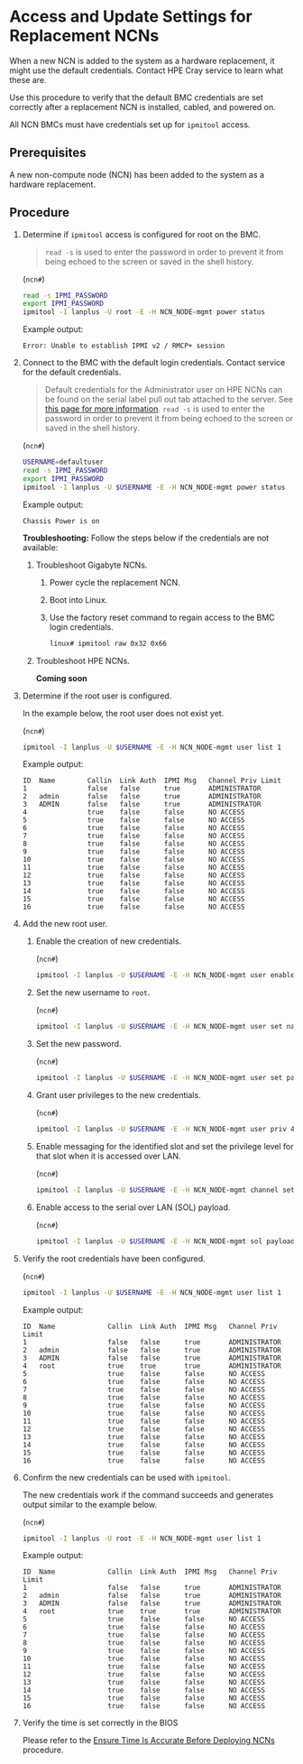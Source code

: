 # Access and Update Settings for Replacement NCNs

When a new NCN is added to the system as a hardware replacement, it might use the default credentials. Contact HPE Cray service to learn what these are.

Use this procedure to verify that the default BMC credentials are set correctly after a replacement NCN is installed, cabled, and powered on.

All NCN BMCs must have credentials set up for `ipmitool` access.

## Prerequisites

A new non-compute node \(NCN\) has been added to the system as a hardware replacement.

## Procedure

1. Determine if `ipmitool` access is configured for root on the BMC.

    > `read -s` is used to enter the password in order to prevent it from being echoed to the screen or saved in the shell history.

    (`ncn#`)
    ```bash
    read -s IPMI_PASSWORD
    export IPMI_PASSWORD
    ipmitool -I lanplus -U root -E -H NCN_NODE-mgmt power status
    ```

    Example output:

    ```text
    Error: Unable to establish IPMI v2 / RMCP+ session
    ```

1. Connect to the BMC with the default login credentials. Contact service for the default credentials.
    > Default credentials for the Administrator user on HPE NCNs can be found on the serial label pull out tab attached to the server. See [this page for more information](https://support.hpe.com/hpesc/public/docDisplay?docId=sf000046874en_us&docLocale=en_US).
    > `read -s` is used to enter the password in order to prevent it from being echoed to the screen or saved in the shell history.

    (`ncn#`)
    ```bash
    USERNAME=defaultuser
    read -s IPMI_PASSWORD
    export IPMI_PASSWORD
    ipmitool -I lanplus -U $USERNAME -E -H NCN_NODE-mgmt power status
    ```

    Example output:

    ```text
    Chassis Power is on
    ```

    **Troubleshooting:** Follow the steps below if the credentials are not available:

    1. Troubleshoot Gigabyte NCNs.
       1. Power cycle the replacement NCN.
       2. Boot into Linux.
       3. Use the factory reset command to regain access to the BMC login credentials.

           ```bash
           linux# ipmitool raw 0x32 0x66
           ```

    2. Troubleshoot HPE NCNs.

        **Coming soon**

1. Determine if the root user is configured.

    In the example below, the root user does not exist yet.

    (`ncn#`)
    ```bash
    ipmitool -I lanplus -U $USERNAME -E -H NCN_NODE-mgmt user list 1
    ```

    Example output:

    ```text
    ID  Name        Callin  Link Auth  IPMI Msg   Channel Priv Limit
    1               false   false      true       ADMINISTRATOR
    2   admin       false   false      true       ADMINISTRATOR
    3   ADMIN       false   false      true       ADMINISTRATOR
    4               true    false      false      NO ACCESS
    5               true    false      false      NO ACCESS
    6               true    false      false      NO ACCESS
    7               true    false      false      NO ACCESS
    8               true    false      false      NO ACCESS
    9               true    false      false      NO ACCESS
    10              true    false      false      NO ACCESS
    11              true    false      false      NO ACCESS
    12              true    false      false      NO ACCESS
    13              true    false      false      NO ACCESS
    14              true    false      false      NO ACCESS
    15              true    false      false      NO ACCESS
    16              true    false      false      NO ACCESS
    ```

1. Add the new root user.

    1. Enable the creation of new credentials.

        (`ncn#`)
        ```bash
        ipmitool -I lanplus -U $USERNAME -E -H NCN_NODE-mgmt user enable 4
        ```

    2. Set the new username to `root`.

        (`ncn#`)
        ```bash
        ipmitool -I lanplus -U $USERNAME -E -H NCN_NODE-mgmt user set name 4 root
        ```

    3. Set the new password.

        (`ncn#`)
        ```bash
        ipmitool -I lanplus -U $USERNAME -E -H NCN_NODE-mgmt user set password 4 <BMC root password>
        ```

    4. Grant user privileges to the new credentials.

        (`ncn#`)
        ```bash
        ipmitool -I lanplus -U $USERNAME -E -H NCN_NODE-mgmt user priv 4 4 1
        ```

    5. Enable messaging for the identified slot and set the privilege level for that slot when it is accessed over LAN.

        (`ncn#`)
        ```bash
        ipmitool -I lanplus -U $USERNAME -E -H NCN_NODE-mgmt channel setaccess 1 4 callin=on ipmi=on link=on
        ```

    6. Enable access to the serial over LAN \(SOL\) payload.

        (`ncn#`)
        ```bash
        ipmitool -I lanplus -U $USERNAME -E -H NCN_NODE-mgmt sol payload enable 1 4
        ```

1. Verify the root credentials have been configured.

    (`ncn#`)
    ```bash
    ipmitool -I lanplus -U $USERNAME -E -H NCN_NODE-mgmt user list 1
    ```

    Example output:

    ```text
    ID  Name             Callin  Link Auth  IPMI Msg   Channel Priv Limit
    1                    false   false      true       ADMINISTRATOR
    2   admin            false   false      true       ADMINISTRATOR
    3   ADMIN            false   false      true       ADMINISTRATOR
    4   root             true    true       true       ADMINISTRATOR
    5                    true    false      false      NO ACCESS
    6                    true    false      false      NO ACCESS
    7                    true    false      false      NO ACCESS
    8                    true    false      false      NO ACCESS
    9                    true    false      false      NO ACCESS
    10                   true    false      false      NO ACCESS
    11                   true    false      false      NO ACCESS
    12                   true    false      false      NO ACCESS
    13                   true    false      false      NO ACCESS
    14                   true    false      false      NO ACCESS
    15                   true    false      false      NO ACCESS
    16                   true    false      false      NO ACCESS
    ```

1. Confirm the new credentials can be used with `ipmitool`.

    The new credentials work if the command succeeds and generates output similar to the example below.

    (`ncn#`)
    ```bash
    ipmitool -I lanplus -U root -E -H NCN_NODE-mgmt user list 1
    ```

    Example output:

    ```text
    ID  Name             Callin  Link Auth  IPMI Msg   Channel Priv Limit
    1                    false   false      true       ADMINISTRATOR
    2   admin            false   false      true       ADMINISTRATOR
    3   ADMIN            false   false      true       ADMINISTRATOR
    4   root             true    true       true       ADMINISTRATOR
    5                    true    false      false      NO ACCESS
    6                    true    false      false      NO ACCESS
    7                    true    false      false      NO ACCESS
    8                    true    false      false      NO ACCESS
    9                    true    false      false      NO ACCESS
    10                   true    false      false      NO ACCESS
    11                   true    false      false      NO ACCESS
    12                   true    false      false      NO ACCESS
    13                   true    false      false      NO ACCESS
    14                   true    false      false      NO ACCESS
    15                   true    false      false      NO ACCESS
    16                   true    false      false      NO ACCESS
    ```

1. Verify the time is set correctly in the BIOS

    Please refer to the [Ensure Time Is Accurate Before Deploying NCNs](../../install/deploy_non-compute_nodes.md#ensure-time-is-accurate-before-deploying-ncns) procedure.

